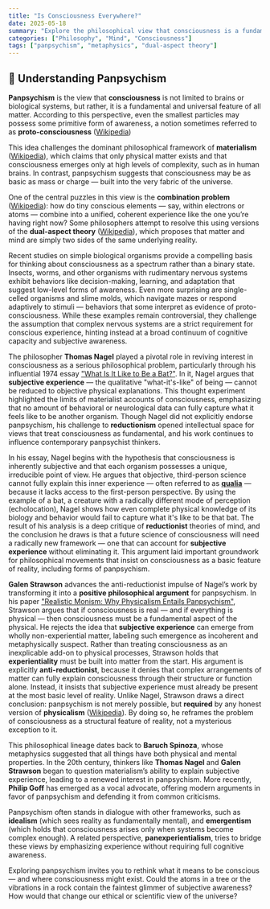 ```yaml
---
title: "Is Consciousness Everywhere?"
date: 2025-05-18
summary: "Explore the philosophical view that consciousness is a fundamental property of all matter."
categories: ["Philosophy", "Mind", "Consciousness"]
tags: ["panpsychism", "metaphysics", "dual-aspect theory"]
---
```


## 🧠 Understanding Panpsychism

**Panpsychism** is the view that **consciousness** is not limited to brains or biological systems, but rather, it is a fundamental and universal feature of all matter. According to this perspective, even the smallest particles may possess some primitive form of awareness, a notion sometimes referred to as **proto-consciousness** ([Wikipedia](https://en.wikipedia.org/wiki/Proto-consciousness))

This idea challenges the dominant philosophical framework of **materialism** ([Wikipedia](https://en.wikipedia.org/wiki/Materialism)), which claims that only physical matter exists and that consciousness emerges only at high levels of complexity, such as in human brains. In contrast, panpsychism suggests that consciousness may be as basic as mass or charge — built into the very fabric of the universe.

One of the central puzzles in this view is the **combination problem** ([Wikipedia](https://en.wikipedia.org/wiki/Combination_problem_%28philosophy%29)): how do tiny conscious elements — say, within electrons or atoms — combine into a unified, coherent experience like the one you’re having right now? Some philosophers attempt to resolve this using versions of the **dual-aspect theory** ([Wikipedia](https://en.wikipedia.org/wiki/Dual_aspect_theory)), which proposes that matter and mind are simply two sides of the same underlying reality.

Recent studies on simple biological organisms provide a compelling basis for thinking about consciousness as a spectrum rather than a binary state. Insects, worms, and other organisms with rudimentary nervous systems exhibit behaviors like decision-making, learning, and adaptation that suggest low-level forms of awareness. Even more surprising are single-celled organisms and slime molds, which navigate mazes or respond adaptively to stimuli — behaviors that some interpret as evidence of proto-consciousness. While these examples remain controversial, they challenge the assumption that complex nervous systems are a strict requirement for conscious experience, hinting instead at a broad continuum of cognitive capacity and subjective awareness.

The philosopher **Thomas Nagel** played a pivotal role in reviving interest in consciousness as a serious philosophical problem, particularly through his influential 1974 essay ["What Is It Like to Be a Bat?"](https://www.sas.upenn.edu/~cavitch/pdf-library/Nagel_Bat.pdf). In it, Nagel argues that **subjective experience** — the qualitative "what-it's-like" of being — cannot be reduced to objective physical explanations. This thought experiment highlighted the limits of materialist accounts of consciousness, emphasizing that no amount of behavioral or neurological data can fully capture what it feels like to be another organism. Though Nagel did not explicitly endorse panpsychism, his challenge to **reductionism** opened intellectual space for views that treat consciousness as fundamental, and his work continues to influence contemporary panpsychist thinkers.

In his essay, Nagel begins with the hypothesis that consciousness is inherently subjective and that each organism possesses a unique, irreducible point of view. He argues that objective, third-person science cannot fully explain this inner experience — often referred to as [**qualia**](https://en.wikipedia.org/wiki/Qualia) — because it lacks access to the first-person perspective. By using the example of a bat, a creature with a radically different mode of perception (echolocation), Nagel shows how even complete physical knowledge of its biology and behavior would fail to capture what it's like to be that bat. The result of his analysis is a deep critique of **reductionist** theories of mind, and the conclusion he draws is that a future science of consciousness will need a radically new framework — one that can account for **subjective experience** without eliminating it. This argument laid important groundwork for philosophical movements that insist on consciousness as a basic feature of reality, including forms of panpsychism.

**Galen Strawson** advances the anti-reductionist impulse of Nagel’s work by transforming it into a **positive philosophical argument** for panpsychism. In his paper ["Realistic Monism: Why Physicalism Entails Panpsychism"](https://academic.oup.com/jmp/article-lookup/doi/10.1093/jmp/jhl009), Strawson argues that if consciousness is real — and if everything is physical — then consciousness must be a fundamental aspect of the physical. He rejects the idea that **subjective experience** can emerge from wholly non-experiential matter, labeling such emergence as incoherent and metaphysically suspect. Rather than treating consciousness as an inexplicable add-on to physical processes, Strawson holds that **experientiality** must be built into matter from the start. His argument is explicitly **anti-reductionist**, because it denies that complex arrangements of matter can fully explain consciousness through their structure or function alone. Instead, it insists that subjective experience must already be present at the most basic level of reality. Unlike Nagel, Strawson draws a direct conclusion: panpsychism is not merely possible, but **required** by any honest version of **physicalism** ([Wikipedia](https://en.wikipedia.org/wiki/Physicalism)). By doing so, he reframes the problem of consciousness as a structural feature of reality, not a mysterious exception to it.

This philosophical lineage dates back to **Baruch Spinoza**, whose metaphysics suggested that all things have both physical and mental properties. In the 20th century, thinkers like **Thomas Nagel** and **Galen Strawson** began to question materialism’s ability to explain subjective experience, leading to a renewed interest in panpsychism. More recently, **Philip Goff** has emerged as a vocal advocate, offering modern arguments in favor of panpsychism and defending it from common criticisms.

Panpsychism often stands in dialogue with other frameworks, such as **idealism** (which sees reality as fundamentally mental), and **emergentism** (which holds that consciousness arises only when systems become complex enough). A related perspective, **panexperientialism**, tries to bridge these views by emphasizing experience without requiring full cognitive awareness.

Exploring panpsychism invites you to rethink what it means to be conscious — and where consciousness might exist. Could the atoms in a tree or the vibrations in a rock contain the faintest glimmer of subjective awareness? How would that change our ethical or scientific view of the universe?

